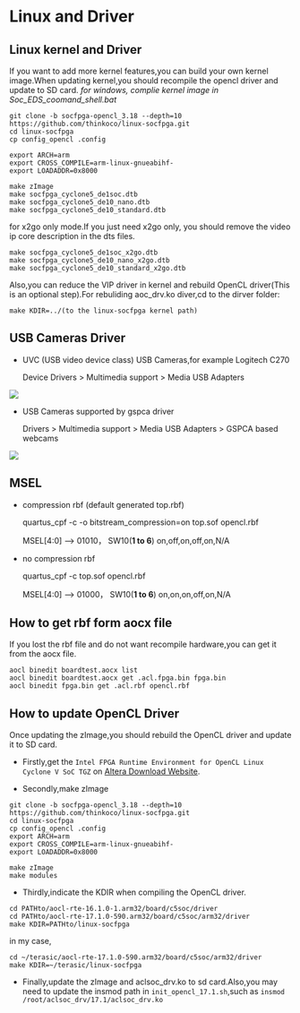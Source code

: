 # Linux and Driver
## Linux kernel and Driver
If you want to add more kernel features,you can build your own kernel image.When updating kernel,you should recompile the opencl driver and update to SD card.
*for windows, complie kernel image in Soc_EDS_coomand_shell.bat*

	git clone -b socfpga-opencl_3.18 --depth=10 https://github.com/thinkoco/linux-socfpga.git
	cd linux-socfpga
	cp config_opencl .config
	
	export ARCH=arm
	export CROSS_COMPILE=arm-linux-gnueabihf-
	export LOADADDR=0x8000

	make zImage
	make socfpga_cyclone5_de1soc.dtb
	make socfpga_cyclone5_de10_nano.dtb
	make socfpga_cyclone5_de10_standard.dtb

for x2go only mode.If you just need x2go only, you should remove the video ip core description in the dts files.

	make socfpga_cyclone5_de1soc_x2go.dtb
	make socfpga_cyclone5_de10_nano_x2go.dtb
	make socfpga_cyclone5_de10_standard_x2go.dtb

Also,you can reduce the VIP driver in kernel and rebuild OpenCL driver(This is an optional step).For rebuliding aoc_drv.ko diver,cd to the dirver folder:

	make KDIR=../(to the linux-socfpga kernel path)

## USB Cameras Driver

- UVC (USB video device class) USB Cameras,for example Logitech C270

	Device Drivers > Multimedia support > Media USB Adapters
	
![](figure/uvc.png)

- USB Cameras supported by gspca driver

	Drivers > Multimedia support > Media USB Adapters > GSPCA based webcams
	
![](figure/gspca.png)

## MSEL
- compression rbf (default generated top.rbf)

	quartus_cpf -c -o bitstream_compression=on top.sof opencl.rbf

	MSEL[4:0] ——> 01010， SW10(**1 to 6**) on,off,on,off,on,N/A

- no compression rbf

	quartus_cpf -c top.sof opencl.rbf

	MSEL[4:0] ——> 01000， SW10(**1 to 6**) on,on,on,off,on,N/A


## How to get rbf  form aocx file

If you lost the rbf file and do not want recompile hardware,you can get it from the aocx file.

	aocl binedit boardtest.aocx list
	aocl binedit boardtest.aocx get .acl.fpga.bin fpga.bin
	aocl binedit fpga.bin get .acl.rbf opencl.rbf



## How to update OpenCL Driver
Once updating the zImage,you should rebuild the OpenCL driver and update it to SD card.

- Firstly,get the `Intel FPGA Runtime Environment for OpenCL Linux Cyclone V SoC TGZ` on [Altera Download Website](https://fpgasoftware.intel.com).

- Secondly,make zImage

```
git clone -b socfpga-opencl_3.18 --depth=10 https://github.com/thinkoco/linux-socfpga.git
cd linux-socfpga
cp config_opencl .config
export ARCH=arm
export CROSS_COMPILE=arm-linux-gnueabihf-
export LOADADDR=0x8000

make zImage
make modules
```

- Thirdly,indicate the KDIR when compiling the OpenCL driver.

```
cd PATHto/aocl-rte-16.1.0-1.arm32/board/c5soc/driver
cd PATHto/aocl-rte-17.1.0-590.arm32/board/c5soc/arm32/driver
make KDIR=PATHto/linux-socfpga
```
in my case,
```
cd ~/terasic/aocl-rte-17.1.0-590.arm32/board/c5soc/arm32/driver
make KDIR=~/terasic/linux-socfpga
```

- Finally,update the zImage and aclsoc\_drv.ko to sd card.Also,you may need to update the insmod path in `init_opencl_17.1.sh`,such as `insmod /root/aclsoc_drv/17.1/aclsoc_drv.ko`
